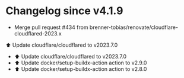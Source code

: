 # Changelog since v4.1.9
- Merge pull request #434 from brenner-tobias/renovate/cloudflare-cloudflared-2023.x

⬆️ Update cloudflare/cloudflared to v2023.7.0 
- ⬆️ Update cloudflare/cloudflared to v2023.7.0 
- ⬆️ Update docker/setup-buildx-action action to v2.9.0 
- ⬆️ Update docker/setup-buildx-action action to v2.8.0 
